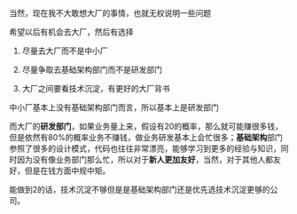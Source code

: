 当然，现在我不大敢想大厂的事情，也就无权说明一些问题

希望以后有机会去大厂，然后有选择



1. 尽量去大厂而不是中小厂

2. 尽量争取去基础架构部门而不是研发部门

3. 大厂之间要看技术沉淀，有更好的大厂背书



中小厂基本上没有基础架构部门而言，所以基本上是研发部门

而大厂的**研发部门**，如果业务量上来，假设有20的概率，那么就可能赚很多钱，但是依然有80%的概率业务不赚钱，做业务研发基本上会忙很多；**基础架构**部门参照了很多的设计模式，代码也往往非常漂亮，能够学习到更多的经验与知识，同时因为没有像业务部门那么忙，所以对于**新人更加友好**，当然，对于其他人都友好，但是在钱方面中规中矩。

能做到2的话，技术沉淀不够但是是基础架构部门还是优先选技术沉淀更够的公司。